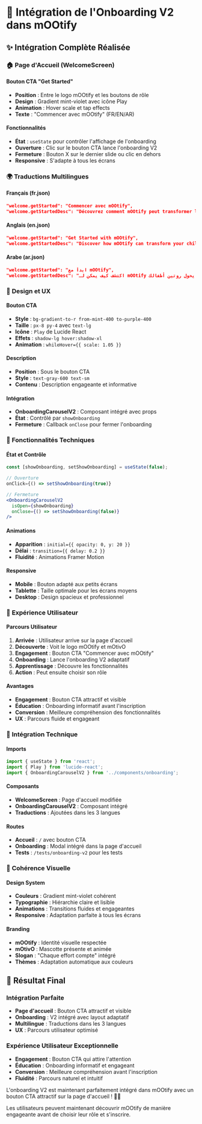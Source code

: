 # 🚀 Intégration de l'Onboarding V2 dans mOOtify

## ✨ Intégration Complète Réalisée

### 🏠 **Page d'Accueil (WelcomeScreen)**

#### **Bouton CTA "Get Started"**
- **Position** : Entre le logo mOOtify et les boutons de rôle
- **Design** : Gradient mint-violet avec icône Play
- **Animation** : Hover scale et tap effects
- **Texte** : "Commencer avec mOOtify" (FR/EN/AR)

#### **Fonctionnalités**
- **État** : `useState` pour contrôler l'affichage de l'onboarding
- **Ouverture** : Clic sur le bouton CTA lance l'onboarding V2
- **Fermeture** : Bouton X sur le dernier slide ou clic en dehors
- **Responsive** : S'adapte à tous les écrans

### 🌍 **Traductions Multilingues**

#### **Français (fr.json)**
```json
"welcome.getStarted": "Commencer avec mOOtify",
"welcome.getStartedDesc": "Découvrez comment mOOtify peut transformer les routines de vos enfants"
```

#### **Anglais (en.json)**
```json
"welcome.getStarted": "Get Started with mOOtify",
"welcome.getStartedDesc": "Discover how mOOtify can transform your children's routines"
```

#### **Arabe (ar.json)**
```json
"welcome.getStarted": "ابدأ مع mOOtify",
"welcome.getStartedDesc": "اكتشف كيف يمكن لـ mOOtify أن يحول روتين أطفالك"
```

### 🎨 **Design et UX**

#### **Bouton CTA**
- **Style** : `bg-gradient-to-r from-mint-400 to-purple-400`
- **Taille** : `px-8 py-4` avec `text-lg`
- **Icône** : `Play` de Lucide React
- **Effets** : `shadow-lg hover:shadow-xl`
- **Animation** : `whileHover={{ scale: 1.05 }}`

#### **Description**
- **Position** : Sous le bouton CTA
- **Style** : `text-gray-600 text-sm`
- **Contenu** : Description engageante et informative

#### **Intégration**
- **OnboardingCarouselV2** : Composant intégré avec props
- **État** : Contrôlé par `showOnboarding`
- **Fermeture** : Callback `onClose` pour fermer l'onboarding

### 🚀 **Fonctionnalités Techniques**

#### **État et Contrôle**
```jsx
const [showOnboarding, setShowOnboarding] = useState(false);

// Ouverture
onClick={() => setShowOnboarding(true)}

// Fermeture
<OnboardingCarouselV2 
  isOpen={showOnboarding} 
  onClose={() => setShowOnboarding(false)} 
/>
```

#### **Animations**
- **Apparition** : `initial={{ opacity: 0, y: 20 }}`
- **Délai** : `transition={{ delay: 0.2 }}`
- **Fluidité** : Animations Framer Motion

#### **Responsive**
- **Mobile** : Bouton adapté aux petits écrans
- **Tablette** : Taille optimale pour les écrans moyens
- **Desktop** : Design spacieux et professionnel

### 🎯 **Expérience Utilisateur**

#### **Parcours Utilisateur**
1. **Arrivée** : Utilisateur arrive sur la page d'accueil
2. **Découverte** : Voit le logo mOOtify et mOtivO
3. **Engagement** : Bouton CTA "Commencer avec mOOtify"
4. **Onboarding** : Lance l'onboarding V2 adaptatif
5. **Apprentissage** : Découvre les fonctionnalités
6. **Action** : Peut ensuite choisir son rôle

#### **Avantages**
- **Engagement** : Bouton CTA attractif et visible
- **Éducation** : Onboarding informatif avant l'inscription
- **Conversion** : Meilleure compréhension des fonctionnalités
- **UX** : Parcours fluide et engageant

### 🔧 **Intégration Technique**

#### **Imports**
```jsx
import { useState } from 'react';
import { Play } from 'lucide-react';
import { OnboardingCarouselV2 } from '../components/onboarding';
```

#### **Composants**
- **WelcomeScreen** : Page d'accueil modifiée
- **OnboardingCarouselV2** : Composant intégré
- **Traductions** : Ajoutées dans les 3 langues

#### **Routes**
- **Accueil** : `/` avec bouton CTA
- **Onboarding** : Modal intégré dans la page d'accueil
- **Tests** : `/tests/onboarding-v2` pour les tests

### 🎨 **Cohérence Visuelle**

#### **Design System**
- **Couleurs** : Gradient mint-violet cohérent
- **Typographie** : Hiérarchie claire et lisible
- **Animations** : Transitions fluides et engageantes
- **Responsive** : Adaptation parfaite à tous les écrans

#### **Branding**
- **mOOtify** : Identité visuelle respectée
- **mOtivO** : Mascotte présente et animée
- **Slogan** : "Chaque effort compte" intégré
- **Thèmes** : Adaptation automatique aux couleurs

## 🎯 **Résultat Final**

### **Intégration Parfaite**
- **Page d'accueil** : Bouton CTA attractif et visible
- **Onboarding** : V2 intégré avec layout adaptatif
- **Multilingue** : Traductions dans les 3 langues
- **UX** : Parcours utilisateur optimisé

### **Expérience Utilisateur Exceptionnelle**
- **Engagement** : Bouton CTA qui attire l'attention
- **Éducation** : Onboarding informatif et engageant
- **Conversion** : Meilleure compréhension avant l'inscription
- **Fluidité** : Parcours naturel et intuitif

L'onboarding V2 est maintenant parfaitement intégré dans mOOtify avec un bouton CTA attractif sur la page d'accueil ! 🦉✨

Les utilisateurs peuvent maintenant découvrir mOOtify de manière engageante avant de choisir leur rôle et s'inscrire.
